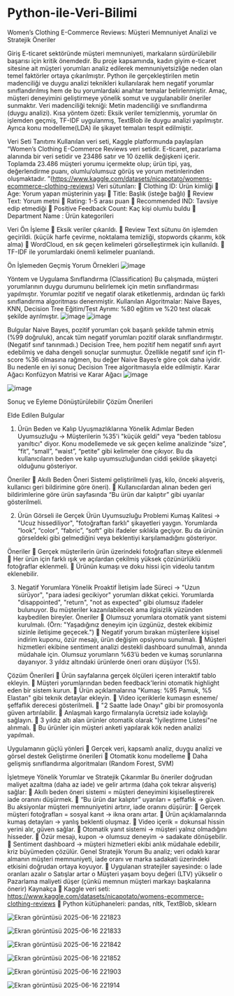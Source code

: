 # Python-ile-Veri-Bilimi

Women’s Clothing E-Commerce Reviews: Müşteri Memnuniyet Analizi ve Stratejik Öneriler

Giriş
E-ticaret sektöründe müşteri memnuniyeti, markaların sürdürülebilir başarısı için kritik önemdedir. Bu proje kapsamında, kadın giyim e-ticaret sitesine ait müşteri yorumları analiz edilerek memnuniyetsizliğe neden olan temel faktörler ortaya çıkarılmıştır.
Python ile gerçekleştirilen metin madenciliği ve duygu analizi teknikleri kullanılarak hem negatif yorumlar sınıflandırılmış hem de bu yorumlardaki anahtar temalar belirlenmiştir. Amaç, müşteri deneyimini geliştirmeye yönelik somut ve uygulanabilir öneriler sunmaktır.
Veri madenciliği tekniği: Metin madenciliği ve sınıflandırma (duygu analizi).
Kısa yöntem özeti: Eksik veriler temizlenmiş, yorumlar ön işlemden geçmiş, TF-IDF uygulanmış, TextBlob ile duygu analizi yapılmıştır. Ayrıca konu modelleme(LDA) ile şikayet temaları tespit edilmiştir.

Veri Seti Tanıtımı
Kullanılan veri seti, Kaggle platformunda paylaşılan “Women’s Clothing E-Commerce Reviews veri setidir. E-ticaret, pazarlama alanında bir veri setidir ve 23486 satır ve 10 özellik değişkeni içerir. Toplamda 23.486 müşteri yorumu içermekte olup; ürün tipi, yaş, değerlendirme puanı, olumlu/olumsuz görüş ve yorum metinlerinden oluşmaktadır.
”(https://www.kaggle.com/datasets/nicapotato/womens-ecommerce-clothing-reviews)
Veri sütunları:
	Clothing ID: Ürün kimliği
	Age: Yorum yapan müşterinin yaşı
	Title: Başlık (isteğe bağlı)
	Review Text: Yorum metni
	Rating: 1-5 arası puan
	Recommended IND: Tavsiye edip etmediği
	Positive Feedback Count: Kaç kişi olumlu buldu
	Department Name : Ürün kategorileri

Veri Ön İşleme
	Eksik veriler çıkarıldı.
	Review Text sütunu ön işlemden geçirildi. (küçük harfe çevirme, noktalama temizliği, stopwords çıkarımı, kök alma)
	WordCloud, en sık geçen kelimeleri görselleştirmek için kullanıldı.
	TF-IDF ile yorumlardaki önemli kelimeler puanlandı.

Ön İşlemeden Geçmiş Yorum Örnekleri
![image](https://github.com/user-attachments/assets/ca6cd7c4-372c-41e9-ab44-0f480e46f0bf)

Yöntem ve Uygulama
Sınıflandırma (Classification)
Bu çalışmada, müşteri yorumlarının duygu durumunu belirlemek için metin sınıflandırması yapılmıştır. Yorumlar pozitif ve negatif olarak etiketlenmiş, ardından üç farklı sınıflandırma algoritması denenmiştir.
Kullanılan Algoritmalar: Naive Bayes, KNN, Decision Tree
Eğitim/Test Ayrımı: %80 eğitim ve %20 test olacak şekilde ayrılmıştır. 
![image](https://github.com/user-attachments/assets/c3b80ba8-f3f2-47d9-b1dd-8a331ed30f2b) 
![image](https://github.com/user-attachments/assets/79ed2d38-9cd0-4cf0-9022-306eb8142e92)

Bulgular
Naive Bayes, pozitif yorumları çok başarılı şekilde tahmin etmiş (%99 doğruluk), ancak tüm negatif yorumları pozitif olarak sınıflandırmıştır. (Negatif sınıf tanınmadı.)
Decision Tree, hem pozitif hem negatif sınıfı ayırt edebilmiş ve daha dengeli sonuçlar sunmuştur. Özellikle negatif sınıf için f1-score %36 olmasına rağmen, bu değer Naive Bayes’e göre çok daha iyidir.
Bu nedenle en iyi sonuç Decision Tree algoritmasıyla elde edilmiştir.
Karar Ağacı Konfüzyon Matrisi ve Karar Ağacı
![image](https://github.com/user-attachments/assets/e0809cf3-9904-4f63-8d20-00e69c8f34ee)

![image](https://github.com/user-attachments/assets/2e000a8d-9dc3-4461-88db-2456de868409)

Sonuç ve Eyleme Dönüştürülebilir Çözüm Önerileri

Elde Edilen Bulgular
1)	Ürün Beden ve Kalıp Uyuşmazlıklarına Yönelik Adımlar 
Beden Uyumsuzluğu → Müşterilerin %35'i "küçük geldi" veya "beden tablosu yanıltıcı" diyor.
Konu modellemede ve sık geçen kelime analizinde “size”, “fit”, “small”, “waist”, “petite” gibi kelimeler öne çıkıyor. Bu da kullanıcıların beden ve kalıp uyumsuzluğundan ciddi şekilde şikayetçi olduğunu gösteriyor.

Öneriler
	Akıllı Beden Öneri Sistemi geliştirilmeli (yaş, kilo, önceki alışveriş, kullanıcı geri bildirimine göre öneri).
	Kullanıcılardan alınan beden geri bildirimlerine göre ürün sayfasında “Bu ürün dar kalıptır” gibi uyarılar gösterilmeli.

2)	Ürün Görseli ile Gerçek Ürün Uyumsuzluğu Problemi
Kumaş Kalitesi → "Ucuz hissediliyor", "fotoğraftan farklı" şikayetleri yaygın.
Yorumlarda “look”, “color”, “fabric”, “soft” gibi ifadeler sıklıkla geçiyor. Bu da ürünün görseldeki gibi gelmediğini veya beklentiyi karşılamadığını gösteriyor.

Öneriler
	Gerçek müşterilerin ürün üzerindeki fotoğrafları siteye eklenmeli 
	Her ürün için farklı ışık ve açılardan çekilmiş yüksek çözünürlüklü fotoğraflar eklenmeli.
	Ürünün kumaşı ve doku hissi için videolu tanıtım eklenebilir.


3)	Negatif Yorumlara Yönelik Proaktif İletişim
İade Süreci → "Uzun sürüyor", "para iadesi gecikiyor" yorumları dikkat çekici.
Yorumlarda "disappointed", "return", "not as expected" gibi olumsuz ifadeler bulunuyor. Bu müşteriler kazanılabilecek ama ilgisizlik yüzünden kaybedilen bireyler.
Öneriler
	Olumsuz yorumlara otomatik yanıt sistemi kurulmalı. (Örn: "Yaşadığınız deneyim için üzgünüz, destek ekibimiz sizinle iletişime geçecek.")
	Negatif yorum bırakan müşterilere kişisel indirim kuponu, özür mesajı, ürün değişim opsiyonu sunulmalı.
	Müşteri hizmetleri ekibine sentiment analizi destekli dashboard sunulmalı, anında müdahale için.
Olumsuz yorumların %63’ü beden ve kumaş sorunlarına dayanıyor.
3 yıldız altındaki ürünlerde öneri oranı düşüyor (%5).

 Çözüm Önerileri
	Ürün sayfalarına gerçek ölçüleri içeren interaktif tablo ekleyin.
	Müşteri yorumlarından beden feedback'lerini otomatik highlight eden bir sistem kurun.
	Ürün açıklamalarına "Kumaş: %95 Pamuk, %5 Elastan" gibi teknik detaylar ekleyin.
	Video içeriklerle kumaşın esneme/şeffaflık derecesi gösterilmeli.
	"2 Saatte İade Onayı" gibi bir promosyonla güven artırılabilir.
	Anlaşmalı kargo firmalarıyla ücretsiz iade kolaylığı sağlayın.
	3 yıldız altı alan ürünler otomatik olarak "İyileştirme Listesi"ne alınmalı.
	Bu ürünler için müşteri anketi yapılarak kök neden analizi yapılmalı.

Uygulamanın güçlü yönleri
	Gerçek veri, kapsamlı analiz, duygu analizi ve görsel destek
Geliştirme önerileri
	Otomatik konu modelleme 
	Daha gelişmiş sınıflandırma algoritmaları (Random Forest, SVM)

İşletmeye Yönelik Yorumlar ve Stratejik Çıkarımlar
Bu öneriler doğrudan maliyet azaltma (daha az iade) ve gelir artırma (daha çok tekrar alışveriş) sağlar:
	Akıllı beden öneri sistemi = müşteri deneyimini kişiselleştirerek iade oranını düşürmek.
	“Bu ürün dar kalıptır” uyarıları = şeffaflık → güven.
Bu aksiyonlar müşteri memnuniyetini artırır, iade oranını düşürür:
	Gerçek müşteri fotoğrafları = sosyal kanıt → ikna oranı artar.
	Ürün açıklamalarında kumaş detayları → yanlış beklenti oluşmaz.
	Video içerik = dokunsal hissin yerini alır, güven sağlar.
	Otomatik yanıt sistemi → müşteri yalnız olmadığını hisseder.
	Özür mesajı, kupon → olumsuz deneyim → sadakate dönüşebilir.
	Sentiment dashboard → müşteri hizmetleri ekibi anlık müdahale edebilir, kriz büyümeden çözülür.
Genel Stratejik Yorum
Bu analiz; veri odaklı karar almanın müşteri memnuniyeti, iade oranı ve marka sadakati üzerindeki etkisini doğrudan ortaya koyuyor.
	Uygulanan stratejiler sayesinde:
o	İade oranları azalır
o	Satışlar artar
o	Müşteri yaşam boyu değeri (LTV) yükselir
o	Pazarlama maliyeti düşer (çünkü memnun müşteri markayı başkalarına önerir)
Kaynakça
	Kaggle veri seti:       https://www.kaggle.com/datasets/nicapotato/womens-ecommerce-clothing-reviews
	Python kütüphaneleri: pandas, nltk, TextBlob, sklearn

![Ekran görüntüsü 2025-06-16 221823](https://github.com/user-attachments/assets/2380d546-f892-4de9-953c-0a9eaeab7964)


![Ekran görüntüsü 2025-06-16 221833](https://github.com/user-attachments/assets/ff032aff-d7ce-441a-970d-41d722576428)


![Ekran görüntüsü 2025-06-16 221842](https://github.com/user-attachments/assets/81704122-eec9-40b5-aebe-7a1e29394e13)


![Ekran görüntüsü 2025-06-16 221852](https://github.com/user-attachments/assets/a11867a1-d8a5-4e11-870e-284dcda3c5de)


![Ekran görüntüsü 2025-06-16 221903](https://github.com/user-attachments/assets/b80fddb4-d268-448e-bf8e-c7055709fbac)


 ![Ekran görüntüsü 2025-06-16 221914](https://github.com/user-attachments/assets/2768e632-90c3-4394-b17b-46d0ddaabc9f)



